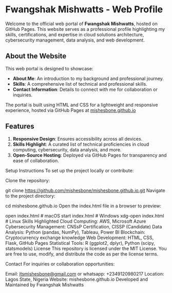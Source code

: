 # Fwangshak Mishwatts - Web Profile

Welcome to the official web portal of **Fwangshak Mishwatts**, hosted on GitHub Pages. This website serves as a professional profile highlighting my skills, certifications, and expertise in cloud solutions architecture, cybersecurity management, data analysis, and web development.

## **About the Website**
This web portal is designed to showcase:
- **About Me**: An introduction to my background and professional journey.
- **Skills**: A comprehensive list of technical and professional skills.
- **Contact Information**: Details to connect with me for collaboration or inquiries.

The portal is built using HTML and CSS for a lightweight and responsive experience, hosted via GitHub Pages at [mishesbone.github.io](https://mishesbone.github.io)


## **Features**
1. **Responsive Design**: Ensures accessibility across all devices.
2. **Skills Highlight**: A curated list of technical proficiencies in cloud computing, cybersecurity, data analysis, and more.
3. **Open-Source Hosting**: Deployed via GitHub Pages for transparency and ease of collaboration.
   
Setup Instructions
To set up the project locally or contribute:

Clone the repository:

git clone https://github.com/mishesbone/mishesbone.github.io.git
Navigate to the project directory:

cd mishesbone.github.io
Open the index.html file in a browser to preview:

open index.html   # macOS
start index.html  # Windows
xdg-open index.html # Linux
Skills Highlighted
Cloud Computing: AWS, Microsoft Azure
Cybersecurity Management: CNSsP Certification, CISSP (Candidate)
Data Analysis: Python (pandas, NumPy), Tableau, Power BI
Blockchain: Cryptocurrency exchange knowledge
Web Development: HTML, CSS, Flask, GitHub Pages
Statistical Tools: R (ggplot2, dplyr), Python (scipy, statsmodels)
License
This repository is licensed under the MIT License. You are free to use, modify, and distribute the code as per the license terms.

Contact
For inquiries or collaboration opportunities:

Email: itsmishesbone@gmail.com or whatsapp: +2349120980217
Location: Lagos State, Nigeria
Website: mishesbone.github.io
Developed and Maintained by Fwangshak Mishwatts

